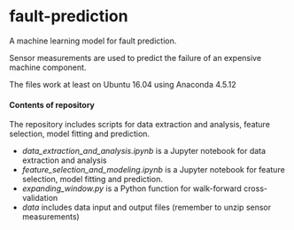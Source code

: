 # fault-prediction
A machine learning model for fault prediction.

Sensor measurements are used to predict the failure of an expensive machine component.

The files work at least on Ubuntu 16.04 using Anaconda 4.5.12

<h4>Contents of repository</h4>

The repository includes scripts for data extraction and analysis, feature selection, model fitting and prediction. 

* *data_extraction_and_analysis.ipynb* is a Jupyter notebook for data extraction and analysis
* *feature_selection_and_modeling.ipynb* is a Jupyter notebook for feature selection, model fitting and prediction.
* *expanding_window.py* is a Python function for walk-forward cross-validation
* *data* includes data input and output files (remember to unzip sensor measurements)
